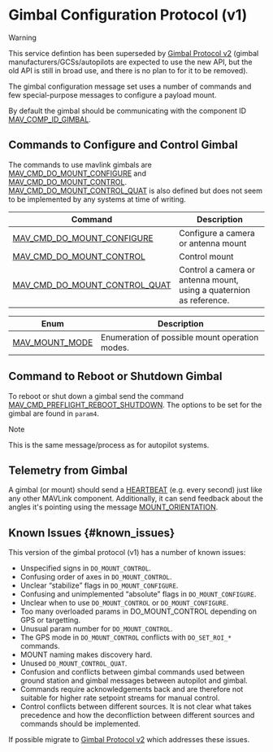 # Gimbal Configuration Protocol (v1)

> [!WARNING]
> This service defintion has been superseded by [Gimbal Protocol v2](../services/gimbal.md) (gimbal manufacturers/GCSs/autopilots are expected to use the new API, but the old API is still in broad use, and there is no plan to for it to be removed).

The gimbal configuration message set uses a number of commands and few special-purpose messages to configure a payload mount.

By default the gimbal should be communicating with the component ID [MAV_COMP_ID_GIMBAL](../messages/common.md#MAV_COMP_ID_GIMBAL).

## Commands to Configure and Control Gimbal

The commands to use mavlink gimbals are
[MAV_CMD_DO_MOUNT_CONFIGURE](#MAV_CMD_DO_MOUNT_CONFIGURE) and [MAV_CMD_DO_MOUNT_CONTROL](#MAV_CMD_DO_MOUNT_CONTROL).
[MAV_CMD_DO_MOUNT_CONTROL_QUAT](#MAV_CMD_DO_MOUNT_CONTROL_QUAT) is also defined but does not seem to be implemented by any systems at time of writing.

| Command                                                                                                                        | Description                                                         |
| ------------------------------------------------------------------------------------------------------------------------------ | ------------------------------------------------------------------- |
| <a id="MAV_CMD_DO_MOUNT_CONFIGURE"></a>[MAV_CMD_DO_MOUNT_CONFIGURE](../messages/common.md#MAV_CMD_DO_MOUNT_CONFIGURE)          | Configure a camera or antenna mount                                 |
| <a id="MAV_CMD_DO_MOUNT_CONTROL"></a>[MAV_CMD_DO_MOUNT_CONTROL](../messages/common.md#MAV_CMD_DO_MOUNT_CONTROL)                | Control mount                                                       |
| <a id="MAV_CMD_DO_MOUNT_CONTROL_QUAT"></a>[MAV_CMD_DO_MOUNT_CONTROL_QUAT](../messages/common.md#MAV_CMD_DO_MOUNT_CONTROL_QUAT) | Control a camera or antenna mount, using a quaternion as reference. |

| Enum                                                                              | Description                                    |
| --------------------------------------------------------------------------------- | ---------------------------------------------- |
| <a id="MAV_MOUNT_MODE"></a>[MAV_MOUNT_MODE](../messages/common.md#MAV_MOUNT_MODE) | Enumeration of possible mount operation modes. |

## Command to Reboot or Shutdown Gimbal

To reboot or shut down a gimbal send the command [MAV_CMD_PREFLIGHT_REBOOT_SHUTDOWN](../messages/common.md#MAV_CMD_PREFLIGHT_REBOOT_SHUTDOWN). The options to be set for the gimbal are found in `param4`.

> [!NOTE]
> This is the same message/process as for autopilot systems.

## Telemetry from Gimbal

A gimbal (or mount) should send a [HEARTBEAT](../messages/common.md#HEARTBEAT) (e.g. every second) just like any other MAVLink component. Additionally, it can send feedback about the angles it's pointing using the message [MOUNT_ORIENTATION](../messages/common.md#MOUNT_ORIENTATION).

## Known Issues {#known_issues}

This version of the gimbal protocol (v1) has a number of known issues:

- Unspecified signs in `DO_MOUNT_CONTROL`.
- Confusing order of axes in `DO_MOUNT_CONTROL`.
- Unclear “stabilize” flags in `DO_MOUNT_CONFIGURE`.
- Confusing and unimplemented “absolute” flags in `DO_MOUNT_CONFIGURE`.
- Unclear when to use `DO_MOUNT_CONTROL` or `DO_MOUNT_CONFIGURE`.
- Too many overloaded params in DO_MOUNT_CONTROL depending on GPS or targetting.
- Unusual param number for `DO_MOUNT_CONTROL`.
- The GPS mode in `DO_MOUNT_CONTROL` conflicts with `DO_SET_ROI_*` commands.
- MOUNT naming makes discovery hard.
- Unused `DO_MOUNT_CONTROL_QUAT`.
- Confusion and conflicts between gimbal commands used between ground station and gimbal messages between autopilot and gimbal.
- Commands require acknowledgements back and are therefore not suitable for higher rate setpoint streams for manual control.
- Control conflicts between different sources.
  It is not clear what takes precedence and how the deconfliction between different sources and commands should be implemented.

If possible migrate to [Gimbal Protocol v2](../services/gimbal.md) which addresses these issues.
